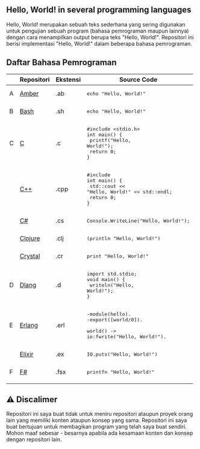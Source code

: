 ## Hello, World! in several programming languages

Hello, World! merupakan sebuah teks sederhana yang sering digunakan untuk pengujian sebuah program (bahasa pemrograman maupun lainnya) dengan cara menampilkan output berupa teks "Hello, World!". Repositori ini berisi implementasi "Hello, World!" dalam beberapa bahasa pemrograman.

## Daftar Bahasa Pemrograman

|     | Repositori                                                                                                 | Ekstensi | Source Code                                                                                                      |
| --- | ---------------------------------------------------------------------------------------------------------- | -------- | ---------------------------------------------------------------------------------------------------------------- |
| A   | [Amber](https://github.com/codewithfahmi/hello-world-in-several-programming-languages/tree/main/amber)     | .ab      | <pre>echo "Hello, World!"</pre>                                                                                  |
| B   | [Bash](https://github.com/codewithfahmi/hello-world-in-several-programming-languages/tree/main/bash)       | .sh      | <pre>echo "Hello, World!"</pre>                                                                                  |
| C   | [C](https://github.com/codewithfahmi/hello-world-in-several-programming-languages/tree/main/c)             | .c       | <pre>#include <stdio.h><br>int main() {<br> printf("Hello, World!");<br> return 0;<br>}</pre>                    |
|     | [C++](https://github.com/codewithfahmi/hello-world-in-several-programming-languages/tree/main/c%2B%2B)     | .cpp     | <pre>#include <iostream><br>int main() {<br> std::cout << "Hello, World!" << std::endl;<br> return 0;<br>}</pre> |
|     | [C#](https://github.com/codewithfahmi/hello-world-in-several-programming-languages/tree/main/c%23)         | .cs      | <pre>Console.WriteLine("Hello, World!");</pre>                                                                   |
|     | [Clojure](https://github.com/codewithfahmi/hello-world-in-several-programming-languages/tree/main/clojure) | .clj     | <pre>(println "Hello, World!")</pre>                                                                             |
|     | [Crystal](https://github.com/codewithfahmi/hello-world-in-several-programming-languages/tree/main/crystal) | .cr      | <pre>print "Hello, World!"</pre>                                                                                 |
| D   | [Dlang](https://github.com/codewithfahmi/hello-world-in-several-programming-languages/tree/main/d)         | .d       | <pre>import std.stdio;<br>void main() {<br> writeln("Hello, World!");<br>}                                       |
| E   | [Erlang](https://github.com/codewithfahmi/hello-world-in-several-programming-languages/tree/main/erlang)   | .erl     | <pre>-module(hello).<br>-export([world/0]).<br><br>world() -> io:fwrite("Hello, World!").</pre>                  |
|     | [Elixir](https://github.com/codewithfahmi/hello-world-in-several-programming-languages/tree/main/elixir)   | .ex      | <pre>IO.puts("Hello, World!")</pre>                                                                              |
| F   | [F#](https://github.com/codewithfahmi/hello-world-in-several-programming-languages/tree/main/fsharp)       | .fsx     | <pre>printfn "Hello, World!"</pre>                                                                               |
|     |

## ⚠️ Discalimer

Repositori ini saya buat tidak untuk meniru repositori ataupun proyek orang lain yang memiliki konten ataupun konsep yang sama. Repositori ini saya buat bertujuan untuk membagikan program yang telah saya buat sendiri. Mohon maaf sebesar - besarnya apabila ada kesamaan konten dan konsep dengan repositori lain.
